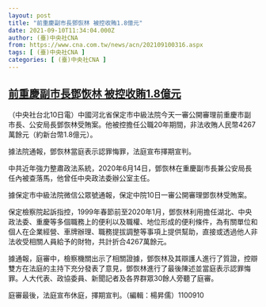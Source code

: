 ```yaml
---
layout: post
title: "前重慶副市長鄧恢林 被控收賄1.8億元"
date: 2021-09-10T11:34:04.000Z
author: (臺)中央社CNA
from: https://www.cna.com.tw/news/acn/202109100316.aspx
tags: [ (臺)中央社CNA ]
categories: [ (臺)中央社CNA ]
---
```

<!--1631273644000-->
[前重慶副市長鄧恢林 被控收賄1.8億元](https://www.cna.com.tw/news/acn/202109100316.aspx)
------

<div>
<div></div><div class="paragraph"><p>（中央社台北10日電）中國河北省保定市中級法院今天一審公開審理前重慶市副市長、公安局長鄧恢林受賄案。他被控擔任公職20年期間，非法收賄人民幣4267萬餘元（約新台幣1.8億元）。</p><p>據法院通報，鄧恢林當庭表示認罪悔罪，法庭宣布擇期宣判。</p><p>中共近年強力整肅政法系統，2020年6月14日，鄧恢林在重慶副市長兼公安局長任內被查落馬，他曾任中央政法委辦公室主任。</p><p>據保定市中級法院微信公眾號通報，保定中院10日一審公開審理鄧恢林受賄案。</p><p>保定檢察院起訴指控，1999年春節前至2020年1月，鄧恢林利用擔任湖北、中央政法委、重慶等多個職務上的便利以及職權、地位形成的便利條件，為有關單位和個人在企業經營、車牌辦理、職務提拔調整等事項上提供幫助，直接或透過他人非法收受相關人員給予的財物，共計折合4267萬餘元。</p><p>據通報，庭審中，檢察機關出示了相關證據，鄧恢林及其辯護人進行了質證，控辯雙方在法庭的主持下充分發表了意見，鄧恢林進行了最後陳述並當庭表示認罪悔罪。人大代表、政協委員、新聞記者及各界群眾30餘人旁聽了庭審。</p><p>庭審最後，法庭宣布休庭，擇期宣判。（編輯：楊昇儒）1100910</p></div>
</div>
